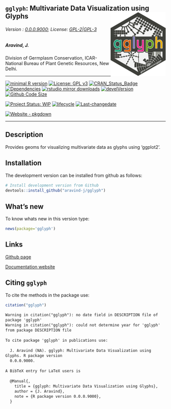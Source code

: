 
<!-- 
<img src="https://raw.githubusercontent.com/aravind-j/gglyph/master/inst/extdata/gglyph.png" width="20%" />
-->

## `gglyph`: Multivariate Data Visualization using Glyphs <img src="https://raw.githubusercontent.com/aravind-j/gglyph/master/inst/extdata/gglyph.png" align="right" alt="logo" width="173" height = "200" style = "border: none; float: right;">

###### Version : [0.0.0.9000](https://aravind-j.github.io/gglyph/); License: [GPL-2\|GPL-3](https://www.r-project.org/Licenses/)

##### Aravind, J.

Division of Germplasm Conservation, ICAR-National Bureau of Plant
Genetic Resources, New Delhi.

------------------------------------------------------------------------

[![minimal R
version](https://img.shields.io/badge/R%3E%3D-3.5.0-6666ff.svg?logo=R)](https://cran.r-project.org/)
[![License: GPL
v3](https://img.shields.io/badge/License-GPL%20v3-blue.svg)](https://www.gnu.org/licenses/gpl-3.0)
[![CRAN\_Status\_Badge](https://www.r-pkg.org/badges/version-last-release/gglyph)](https://cran.r-project.org/package=gglyph)
[![Dependencies](https://tinyverse.netlify.com/badge/gglyph)](https://cran.r-project.org/package=gglyph)
[![rstudio mirror
downloads](https://cranlogs.r-pkg.org/badges/grand-total/gglyph?color=green)](https://CRAN.R-project.org/package=gglyph)
[![develVersion](https://img.shields.io/badge/devel%20version-0.0.0.9000-orange.svg)](https://github.com/aravind-j/gglyph)
[![Github Code
Size](https://img.shields.io/github/languages/code-size/aravind-j/gglyph.svg)](https://github.com/aravind-j/gglyph)
<!-- [![R-CMD-check](https://github.com/aravind-j/gglyph/workflows/R-CMD-check/badge.svg)](https://github.com/aravind-j/gglyph/actions) -->
[![Project Status:
WIP](https://www.repostatus.org/badges/latest/active.svg)](https://www.repostatus.org/#active)
[![lifecycle](https://img.shields.io/badge/lifecycle-stable-brightgreen.svg)](https://lifecycle.r-lib.org/articles/stages.html#stable)
[![Last-changedate](https://img.shields.io/badge/last%20change-2021--06--22-yellowgreen.svg)](https://github.com/aravind-j/gglyph/)
<!-- [![Zenodo DOI](https://zenodo.org/badge/DOI/10.5281/zenodo.xxxxxxxx.svg)](https://doi.org/10.5281/zenodo.xxxxxxxx) -->
[![Website -
pkgdown](https://img.shields.io/website-up-down-green-red/https/aravind-j.github.io/gglyph.svg)](https://aravind-j.github.io/gglyph/)
<!-- [![.](https://pro-pulsar-193905.appspot.com/UA-148941781-1/welcome-page)](https://github.com/aravind-j/google-analytics-beacon) -->
<!-- [![packageversion](https://img.shields.io/badge/Package%20version-0.2.3.3-orange.svg)](https://github.com/aravind-j/gglyph) -->
<!-- [![GitHub Download Count](https://github-basic-badges.herokuapp.com/downloads/aravind-j/gglyph/total.svg)] -->
<!-- [![Rdoc](http://www.rdocumentation.org/badges/version/gglyph)](http://www.rdocumentation.org/packages/gglyph) -->

------------------------------------------------------------------------

## Description

Provides geoms for visualizing multivariate data as glyphs using
‘ggplot2’.

## Installation

<!-- The package can be installed from CRAN as follows: -->

The development version can be installed from github as follows:

``` r
# Install development version from Github
devtools::install_github("aravind-j/gglyph")
```

<!-- ## Detailed tutorial
For a detailed tutorial (vignette) on how to used this package type:


```r
browseVignettes(package = 'gglyph')
```
The vignette for the latest version is also available [online](https://aravind-j.github.io/gglyph/articles.html).-->

## What’s new

To know whats new in this version type:

``` r
news(package='gglyph')
```

## Links

<!-- [CRAN page](https://cran.r-project.org/package=gglyph) -->

[Github page](https://github.com/aravind-j/gglyph)

[Documentation website](https://aravind-j.github.io/gglyph/)

<!-- [Zenodo DOI](https://doi.org/10.5281/zenodo.xxxxxxx) -->
<!-- ## CRAN checks -->

## Citing `gglyph`

To cite the methods in the package use:

``` r
citation("gglyph")
```

    Warning in citation("gglyph"): no date field in DESCRIPTION file of package 'gglyph'
    Warning in citation("gglyph"): could not determine year for 'gglyph' from package DESCRIPTION file

    To cite package 'gglyph' in publications use:

      J. Aravind (NA). gglyph: Multivariate Data Visualization using Glyphs. R package version
      0.0.0.9000.

    A BibTeX entry for LaTeX users is

      @Manual{,
        title = {gglyph: Multivariate Data Visualization using Glyphs},
        author = {J. Aravind},
        note = {R package version 0.0.0.9000},
      }
